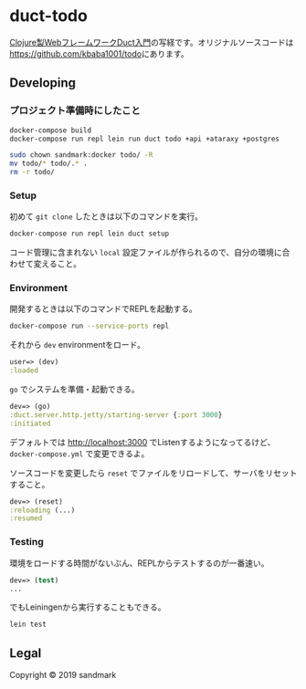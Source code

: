 # duct-todo
[Clojure製WebフレームワークDuct入門](https://www.amazon.co.jp/Clojure製Webフレームワーク-Duct入門-ダックタイピングブックス-馬場-一樹-ebook/dp/B07J3KJZYS)の写経です。オリジナルソースコードは<https://github.com/kbaba1001/todo>にあります。

## Developing

### プロジェクト準備時にしたこと
```sh
docker-compose build
docker-compose run repl lein run duct todo +api +ataraxy +postgres

sudo chown sandmark:docker todo/ -R
mv todo/* todo/.* .
rm -r todo/
```

### Setup

初めて `git clone` したときは以下のコマンドを実行。

```sh
docker-compose run repl lein duct setup
```

コード管理に含まれない `local` 設定ファイルが作られるので、自分の環境に合わせて変えること。

### Environment

開発するときは以下のコマンドでREPLを起動する。

```sh
docker-compose run --service-ports repl
```

それから `dev` environmentをロード。

```clojure
user=> (dev)
:loaded
```

`go` でシステムを準備・起動できる。

```clojure
dev=> (go)
:duct.server.http.jetty/starting-server {:port 3000}
:initiated
```

デフォルトでは <http://localhost:3000> でListenするようになってるけど、 `docker-compose.yml` で変更できるよ。

ソースコードを変更したら `reset` でファイルをリロードして、サーバをリセットすること。

```clojure
dev=> (reset)
:reloading (...)
:resumed
```

### Testing

環境をロードする時間がないぶん、REPLからテストするのが一番速い。

```clojure
dev=> (test)
...
```

でもLeiningenから実行することもできる。

```sh
lein test
```

## Legal

Copyright © 2019 sandmark
